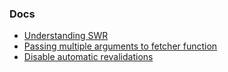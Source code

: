 ### Docs

- [Understanding SWR](https://swr.vercel.app/docs/advanced/understanding)
- [Passing multiple arguments to fetcher function](https://swr.vercel.app/docs/arguments#multiple-arguments)
- [Disable automatic revalidations](https://swr.vercel.app/docs/revalidation#disable-automatic-revalidations)
